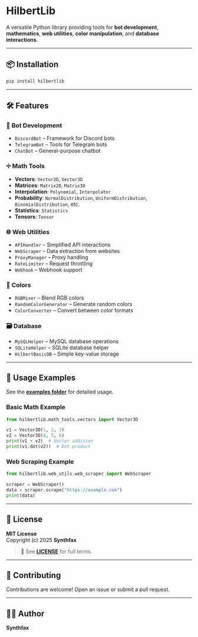 # HilbertLib  

A versatile Python library providing tools for **bot development**, **mathematics**, **web utilities**, **color manipulation**, and **database interactions**.

---  
## 📦 Installation  
```bash  
pip install hilbertlib  
```  

---  
## 🛠 Features  

### 🤖 **Bot Development**  
- `DiscordBot` – Framework for Discord bots  
- `TelegramBot` – Tools for Telegram bots  
- `ChatBot` – General-purpose chatbot  

### ➗ **Math Tools**  
- **Vectors**: `Vector2D`, `Vector3D`  
- **Matrices**: `Matrix2D`, `Matrix3D`  
- **Interpolation**: `Polynomial`, `Interpolator`  
- **Probability**: `NormalDistribution`, `UniformDistribution`, `BinomialDistribution`, etc.  
- **Statistics**: `Statistics`  
- **Tensors**: `Tensor`  

### 🌐 **Web Utilities**  
- `APIHandler` – Simplified API interactions  
- `WebScraper` – Data extraction from websites  
- `ProxyManager` – Proxy handling  
- `RateLimiter` – Request throttling  
- `Webhook` – Webhook support  

### 🎨 **Colors**  
- `RGBMixer` – Blend RGB colors  
- `RandomColorGenerator` – Generate random colors  
- `ColorConverter` – Convert between color formats  

### 🗃 **Database**  
- `MySQLHelper` – MySQL database operations  
- `SQLiteHelper` – SQLite database helper  
- `HilbertBasicDB` – Simple key-value storage  

---  
## 📖 Usage Examples  
See the **[examples folder](https://github.com/Synthfax/HilbertLib/tree/main/examples)** for detailed usage.  

### Basic Math Example  
```python  
from hilbertlib.math_tools.vectors import Vector3D  

v1 = Vector3D(1, 2, 3)  
v2 = Vector3D(4, 5, 6)  
print(v1 + v2)  # Vector addition  
print(v1.dot(v2))  # Dot product  
```  

### Web Scraping Example  
```python  
from hilbertlib.web_utils.web_scraper import WebScraper  

scraper = WebScraper()  
data = scraper.scrape("https://example.com")  
print(data)  
```  

---  
## 📜 License  
**MIT License**  
Copyright (c) 2025 **Synthfax**  

> 📌 See **[LICENSE](https://github.com/Synthfax/HilbertLib/blob/main/LICENSE)** for full terms.  

---  
## 🚀 Contributing  
Contributions are welcome! Open an issue or submit a pull request.  

---  
## 👨‍💻 Author  
**Synthfax**
